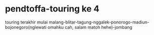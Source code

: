 # pendtoffa-touring ke 4
 touring terakhir mulai malang-blitar-tagung-nggalek-ponorogo-madiun-bojonegoro(nglewati omahku cah, salam matoh hehe)-jombang
